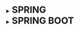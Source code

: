 [//]: # (SPRING)

<details>
    <summary>
        <b><big><big><big>
            SPRING
        </big></big></big></b>
    </summary>

[//]: # (Плюсы минсы спринга)
<br>
<details>
    <summary>
        <b><big><big><big>
            Плюсы и минусы спринга
        </big></big></big></b>
    </summary>

**плюсы**
+ множество компонентов
+ возможность работы с аспектами AOP
+ легкая настройка Model View Controller
+ реализация Inversion of control

**минусы**
- порог входа (много практик, подходов, документации)
- это фреймворк
- в некоторых ситуациях может быть медленнее

</details>

[//]: # (Что такое IoC)
<br>
<details>
    <summary>
        <b><big><big><big>
            Что такое IoC
        </big></big></big></b>
    </summary>

IoC - архитектурное решение которое использует Spring Container который реализует принципы
DI и DL, для того чтобы управлять зависимостями автоматически

DI - @Autowired когда спринг сам внедряет зависимость
DL - getBean() когда мы руками можем забрать эту зависимость для использования

</details>

[//]: # (Типы бинов)
<br>
<details>
    <summary>
        <b><big><big><big>
            Типы бинов
        </big></big></big></b>
    </summary>

Singleton: областью определения bean-компонента при использовании этого будет один экземпляр для каждого контейнера IoC.
Prototype: здесь областью определения одного компонента может быть любое количество экземпляров объекта.
Request: областью определения bean-компонента является HTTP-запрос.
Session: здесь областью определения bean-компонента является HTTP-сеанс.
Global-session: областью определения bean-компонента здесь является глобальный HTTP-сеанс.

</details>

[//]: # (ЖЦ бина)
<br>
<details>
    <summary>
        <b><big><big><big>
            ЖЦ бина
        </big></big></big></b>
    </summary>

- конструктор объекта
- внедрение зависимости
- пре инит с aware интерфейсами (с базовой информацией бина)
- инициализация (@PostCostruct / initMethod / afterPropertiesSet())
- пост инит (BeanPostProssesor.postProcAfterInit())

- @PreDestroy
- destroy
- DisposableBean.destroy()
![](https://itsobes.ru/assets/JavaSobes/303.jpg)

</details>

[//]: # (Что можно аннотировать)
<br>
<details>
    <summary>
        <b><big><big><big>
            Что можно аннотировать/ Что будет если подходит несколько компонентов
        </big></big></big></b>
    </summary>

- поле
- метод
- конструктор

Если подходит несколько компонентов спринг выбьет ошибку. Решить проблему поможет аннотация @qulifier

</details>

[//]: # (Как можно конфигурировать спринг)
<br>
<details>
    <summary>
        <b><big><big><big>
            Как можно конфигурировать спринг
        </big></big></big></b>
    </summary>

Конфигурация на основе XML:
+ самый старый способ которые имеет множество примеров и немного трики кейсов
+ сконцентрирован в 1 или нескольких xml файлах

- xml, высокий порог входа надо знать проперти
- увидишь ошибки только при запуске приложения

Конфигурация на основе аннотаций:
вместо использования xml внутри xml описывается что контекст будет annotation-config
далее аннотации расставляются как в джава конфиге, (@Component, @Service, @Repo
ComponentScan, и так далее)

+ Простота и легкость использования

- децентрализованность, без дополнительных тулов не посмотреть как связаны файлы
и они могут быть разбросаны по многим местам монолита, что неудобно

Конфигурация на основе джава:
Аннотировал класс как @Configuration, далее аннотируешь методы создания объектов 
с помощью аннотации @Bean

+ централизованность
+ возможность дополнительной кастомной логики

</details>

[//]: # (AOP)
<br>
<details>
    <summary>
        <b><big><big><big>
            AOP
        </big></big></big></b>
    </summary>

**АОП** предоставляет возможность для динамического добавления сквозных логики до, после или вокруг фактической логики 
с помощью простых подключаемых функций.

Главная цель AOP простота поддержки существующего кода. Мы можем обвернуть проблемное место и дописать дополнительную
логику в случае если изменения в уже существующей повлекут за собой большую стоимость.

Еще логику которая обварачивает существующую можно дублировать для нескольких методов.
А так же ее просто менять или редактировать для всех методов разом.

Существует 2 типа реализации Spring AOP:
- Использование XML-файлов конфигурации
- Использование стиля аннотации AspectJ

Основные элементы AOP:
Advice - (аналог метода с условием) определяет когда, вызывается метод (до, после возврата, после выброса, после, вокруг (при вызове метода))
Aspect - (аналог класса) является классом для advice методов
Joinpoint - (аналог аннотации) определенная точка в приложении в которой должен вызваться advice
Pointcut - (условие) - выражение которое помагает определить необходимый advice и определить вызываться ему или нет

Spring AOP реализован по шаблону прокси, создает объект обварачивая существующий объект вызывая 
необходимые методы до или после своей отработки

</details>

</details>

[//]: # (SPRING BOOT)

<details>
    <summary>
        <b><big><big><big>
            SPRING BOOT
        </big></big></big></b>
    </summary>

[//]: # (Что такое Spring Boot?)
<br>
<details>
    <summary>
        <b><big><big><big>
            Что такое Spring Boot?
        </big></big></big></b>
     </summary>

Spring Boot — это модуль Spring, который предоставляет функцию RAD
(Rapid Application Development) для среды Spring.

Собой он представляет библиотеку в которую сразу интегрировано множество
модулей которые можно использовать на ходу.

+ Быстрая настройка (я могу поднять собственное спринг рест приложение за 15 минут)
+ Внутри работает томкат, не надо развертывать вар файлы
+ Упрощенная конфигурация POM
+ Не требует дополнительной конфигурации (XML)
+ Как итог увеличивает производительность и сокращает объем работы

- Он тяжелый.
- При внедрении от него будет сложно отказаться

</details>

[//]: # (Что такое Spring Boot стартеры?)
<br>
<details>
    <summary>
        <b><big><big><big>
            Что такое Spring Boot стартеры?
        </big></big></big></b>
     </summary>

Стартеры — это набор удобных дескрипторов зависимостей,
которые мы можем включить в наше приложение.

Spring Boot предоставляет встроенные стартеры,
которые упрощают и ускоряют разработку.
Например, если мы хотим JPA для доступа к базе данных,
просто подключаем зависимость spring-boot-starter-data-jpa

</details>

</details>

